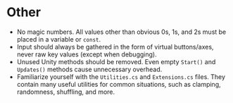 # Other

- No magic numbers.  All values other than obvious 0s, 1s, and 2s must be placed in a variable or `const`.
- Input should always be gathered in the form of virtual buttons/axes, never raw key values (except when debugging).
- Unused Unity methods should be removed.  Even empty `Start()` and `Updates()` methods cause unnecessary overhead.
- Familiarize yourself with the `Utilities.cs` and `Extensions.cs` files.  They contain many useful utilities for common situations, such as clamping, randomness, shuffling, and more.
